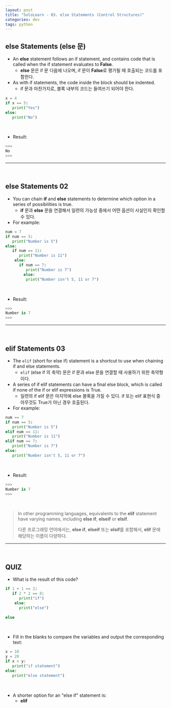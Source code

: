 ```yaml
---
layout: post
title: "SoloLearn - 03. else Statements (Control Structures)"
categories: dev
tags: python
---
```


## else Statements (else 문)

- An **else** statement follows an if statement, and contains code that is called when the if statement evaluates to **False**.
  - **else** 문은 if 문 다음에 나오며, if 문이 **False**로 평가될 때 호출되는 코드를 포함한다.
- As with if statements, the code inside the block should be indented.
  - if 문과 마찬가지로, 블록 내부의 코드는 들여쓰기 되어야 한다.

```python
x = 4
if x == 5:
   print("Yes")
else:
   print("No")
```

<br>

- Result:

```python
>>>
No
>>>
```

------

<br>

## else Statements 02

- You can chain **if** and **else** statements to determine which option in a series of possibilities is true.
  - **if** 문과 **else** 문을 연결해서 일련의 가능성 중에서 어떤 옵션이 사실인지 확인할 수 있다.
- For example:

```python
num = 7
if num == 5:
   print("Number is 5")
else:
   if num == 11:
      print("Number is 11")
	else:
      if num == 7:
         print("Number is 7")
		else:
         print("Number isn't 5, 11 or 7")
```

<br>

- Result:

```python
>>>
Number is 7
>>>
```

------

<br>

## elif Statements 03

- The `elif` (short for else if) statement is a shortcut to use when chaining if and else statements.
  - `elif` (else if 의 축약) 문은 if 문과 else 문을 연결할 때 사용하기 위한 축약형이다.
- A series of if elif statements can have a final else block, which is called if none of the if or elif expressions is True.
  - 일련의 if elif 문은 마지막에 else 블록을 가질 수 있다. if 또는 elif 표현식 중 아무것도 True가 아닌 경우 호출된다.
- For example:

```python
num == 7
if num == 5:
   print("Number is 5")
elif num == 11:
   print("Number is 11")
elif num == 7:
   print("Number is 7")
else:
   print("Number isn't 5, 11 or 7")
```

<br>

- Result:

```python
>>>
Number is 7
>>>
```

<br>

> In other programming languages, equivalents to the **elif** statement have varying names, including **else if**, **elseif** or **elsif**.
>
> 다른 프로그래밍 언어에서는, **else if**, **elseif** 또는 **elsif**를 포함해서, **elif** 문에 해당하는 이름이 다양하다.

------

<br>

## QUIZ

- What is the result of this code?

```python
if 1 + 1 == 2:
   if 2 * 2 == 8:
      print("if")
	else:
      print("else")
      
else
```

<br>

- Fill in the blanks to compare the variables and output the corresponding text:

```python
x = 10
y = 20
if x > y:
   print("if statement")
else:
   print("else statement")
```

<br>

- A shorter option for an "else if" statement is:
  - **elif**

<br>